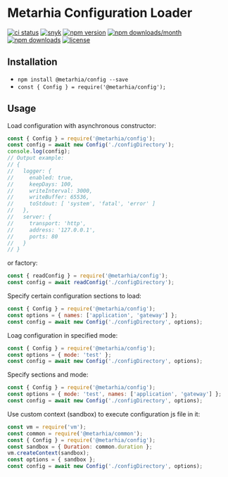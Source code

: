 # Metarhia Configuration Loader

[![ci status](https://github.com/metarhia/config/workflows/Testing%20CI/badge.svg)](https://github.com/metarhia/config/actions?query=workflow%3A%22Testing+CI%22+branch%3Amaster)
[![snyk](https://snyk.io/test/github/metarhia/config/badge.svg)](https://snyk.io/test/github/metarhia/config)
[![npm version](https://badge.fury.io/js/%40metarhia%2Fconfig.svg)](https://badge.fury.io/js/%40metarhia%2Fconfig)
[![npm downloads/month](https://img.shields.io/npm/dm/@metarhia/config.svg)](https://www.npmjs.com/package/@metarhia/config)
[![npm downloads](https://img.shields.io/npm/dt/@metarhia/config.svg)](https://www.npmjs.com/package/@metarhia/config)
[![license](https://img.shields.io/badge/license-MIT-blue.svg)](https://github.com/metarhia/config/blob/master/LICENSE)

## Installation

- `npm install @metarhia/config --save`
- `const { Config } = require('@metarhia/config');`

## Usage

Load configuration with asynchronous constructor:
```js
const { Config } = require('@metarhia/config');
const config = await new Config('./configDirectory');
console.log(config);
// Output example:
// {
//   logger: {
//     enabled: true,
//     keepDays: 100,
//     writeInterval: 3000,
//     writeBuffer: 65536,
//     toStdout: [ 'system', 'fatal', 'error' ]
//   },
//   server: {
//     transport: 'http',
//     address: '127.0.0.1',
//     ports: 80
//   }
// }
```
or factory:
```js
const { readConfig } = require('@metarhia/config');
const config = await readConfig('./configDirectory');
```
Specify certain configuration sections to load:
```js
const { Config } = require('@metarhia/config');
const options = { names: ['application', 'gateway'] };
const config = await new Config('./configDirectory', options);
```
Loag configuration in specified mode:
```js
const { Config } = require('@metarhia/config');
const options = { mode: 'test' };
const config = await new Config('./configDirectory', options);
```
Specify sections and mode:
```js
const { Config } = require('@metarhia/config');
const options = { mode: 'test', names: ['application', 'gateway'] };
const config = await new Config('./configDirectory', options);
```
Use custom context (sandbox) to execute configuration js file in it:
```js
const vm = require('vm');
const common = require('@metarhia/common');
const { Config } = require('@metarhia/config');
const sandbox = { Duration: common.duration };
vm.createContext(sandbox);
const options = { sandbox };
const config = await new Config('./configDirectory', options);
```
